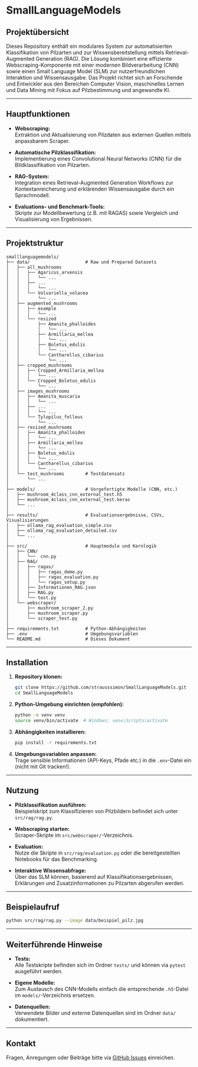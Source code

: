# SmallLanguageModels

## Projektübersicht

Dieses Repository enthält ein modulares System zur automatisierten Klassifikation von Pilzarten und zur Wissensbereitstellung mittels Retrieval-Augmented Generation (RAG). Die Lösung kombiniert eine effiziente Webscraping-Komponente mit einer modernen Bildverarbeitung (CNN) sowie einen Small Language Model (SLM) zur nutzerfreundlichen Interaktion und Wissensausgabe. Das Projekt richtet sich an Forschende und Entwickler aus den Bereichen Computer Vision, maschinelles Lernen und Data Mining mit Fokus auf Pilzbestimmung und angewandte KI.

---

## Hauptfunktionen

- **Webscraping:**  
  Extraktion und Aktualisierung von Pilzdaten aus externen Quellen mittels anpassbarem Scraper.

- **Automatische Pilzklassifikation:**  
  Implementierung eines Convolutional Neural Networks (CNN) für die Bildklassifikation von Pilzarten.

- **RAG-System:**  
  Integration eines Retrieval-Augmented Generation Workflows zur Kontextanreicherung und erklärenden Wissensausgabe durch ein Sprachmodell.

- **Evaluations- und Benchmark-Tools:**  
  Skripte zur Modellbewertung (z.B. mit RAGAS) sowie Vergleich und Visualisierung von Ergebnissen.

---

## Projektstruktur

```plaintext
smalllanguagemodels/
├── data/                     # Raw und Prepared Datasets
│   ├── all_mushrooms
│   │   ├── Agaricus_arvensis
│   │   │   └── ...
│   │   ├── ... 
│   │   │   └── ...
│   │   └── Volvariella_volacea
│   │       └── ...
│   ├── augmented_mushrooms
│   │   ├── example
│   │   │   └── ...
│   │   └── resized
│   │       ├── Amanita_phalloides
│   │       │   └── ...
│   │       ├── Armillaria_mellea
│   │       │   └── ...
│   │       ├── Boletus_edulis
│   │       │   └── ...
│   │       └── Cantharellus_cibarius
│   │           └── ...
│   ├── cropped_mushrooms
│   │   ├── Cropped_Armillaria_mellea
│   │   │   └── ...
│   │   └── Cropped_Boletus_edulis
│   │       └── ...
│   ├── images_mushrooms
│   │   ├── Amanita_muscaria
│   │   │   └── ...
│   │   ├── ...
│   │   │   └── ...
│   │   └── Tylopilus_felleus
│   │       └── ...
│   ├── resized_mushrooms 
│   │   ├── Amanita_phalloides
│   │   │   └── ...
│   │   ├── Armillaria_mellea
│   │   │   └── ...
│   │   ├── Boletus_edulis
│   │   │   └── ...
│   │   └── Cantharellus_cibarius
│   │       └── ...
│   └── test_mushrooms        # Testdatensatz
│       └── ...
│
├── models/                   # Vorgefertigte Modelle (CNN, etc.)
│   ├── mushroom_4class_cnn_external_test.h5
│   ├── mushroom_4class_cnn_external_test.keras
│   └── ...
│
├── results/                  # Evaluationsergebnisse, CSVs, Visualisierungen
│   ├── ollama_rag_evaluation_simple.csv
│   ├── ollama_rag_evaluation_detailed.csv
│   └── ...
│
├── src/                      # Hauptmodule und Kernlogik
│   ├── CNN/
│   │   └──  cnn.py
│   ├── RAG/
│   │   ├── ragas/
│   │   │   ├── ragas_demo.py
│   │   │   ├── ragas_evaluation.py
│   │   │   └── ragas_setup.py
│   │   ├── Informationen_RAG.json
│   │   ├── RAG.py
│   │   └── test.py
│   └── webscraper/
│       ├── mushroom_scraper_2.py
│       ├── mushroom_scraper.py
│       └── scraper_test.py
│
├── requirements.txt          # Python-Abhängigkeiten
├── .env                      # Umgebungsvariablen
└── README.md                 # Dieses Dokument
```

---

## Installation

1. **Repository klonen:**
   ```sh
   git clone https://github.com/strausssimon/SmallLanguageModels.git
   cd SmallLanguageModels
   ```

2. **Python-Umgebung einrichten (empfohlen):**
   ```sh
   python -m venv venv
   source venv/bin/activate  # Windows: venv\Scripts\activate
   ```

3. **Abhängigkeiten installieren:**
   ```sh
   pip install -r requirements.txt
   ```

4. **Umgebungsvariablen anpassen:**  
   Trage sensible Informationen (API-Keys, Pfade etc.) in die `.env`-Datei ein (nicht mit Git tracken!).

---

## Nutzung

- **Pilzklassifikation ausführen:**  
  Beispielskript zum Klassifizieren von Pilzbildern befindet sich unter `src/rag/rag.py`.

- **Webscraping starten:**  
  Scraper-Skripte im `src/webscraper/`-Verzeichnis.

- **Evaluation:**  
  Nutze die Skripte in `src/rag/evaluation.py` oder die bereitgestellten Notebooks für das Benchmarking.

- **Interaktive Wissensabfrage:**  
  Über das SLM können, basierend auf Klassifikationsergebnissen, Erklärungen und Zusatzinformationen zu Pilzarten abgerufen werden.

---

## Beispielaufruf

```sh
python src/rag/rag.py --image data/beispiel_pilz.jpg
```

---

## Weiterführende Hinweise

- **Tests:**  
  Alle Testskripte befinden sich im Ordner `tests/` und können via `pytest` ausgeführt werden.

- **Eigene Modelle:**  
  Zum Austausch des CNN-Modells einfach die entsprechende `.h5`-Datei im `models/`-Verzeichnis ersetzen.

- **Datenquellen:**  
  Verwendete Bilder und externe Datenquellen sind im Ordner `data/` dokumentiert.

---

## Kontakt

Fragen, Anregungen oder Beiträge bitte via [GitHub Issues](https://github.com/strausssimon/SmallLanguageModels/issues) einreichen.
